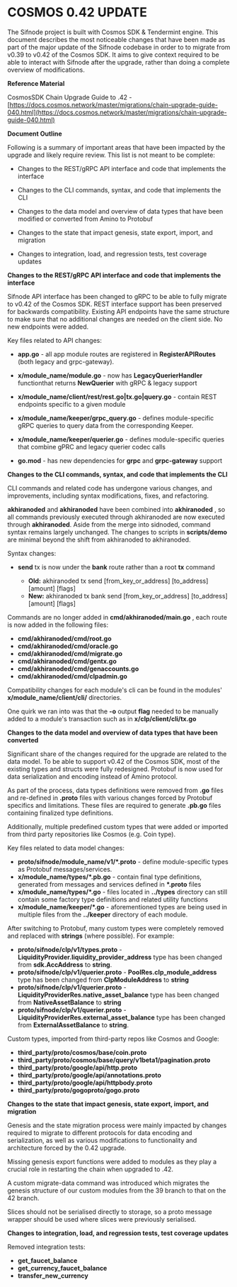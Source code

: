 # **COSMOS 0.42 UPDATE**

The Sifnode project is built with Cosmos SDK &amp; Tendermint engine. This document describes the most noticeable changes that have been made as part of the major update of the Sifnode codebase in order to to migrate from v0.39 to v0.42 of the Cosmos SDK. It aims to give context required to be able to interact with Sifnode after the upgrade, rather than doing a complete overview of modifications.

**Reference Material**

CosmosSDK Chain Upgrade Guide to .42 - [https://docs.cosmos.network/master/migrations/chain-upgrade-guide-040.html](https://docs.cosmos.network/master/migrations/chain-upgrade-guide-040.html)

**Document Outline**

Following is a summary of important areas that have been impacted by the upgrade and likely require review. This list is not meant to be complete:

- Changes to the REST/gRPC API interface and code that implements the interface

- Changes to the CLI commands, syntax, and code that implements the CLI
- Changes to the data model and overview of data types that have been modified or converted from Amino to Protobuf
- Changes to the state that impact genesis, state export, import, and migration
- Changes to integration, load, and regression tests, test coverage updates

**Changes to the REST/gRPC API interface and code that implements the interface**

Sifnode API interface has been changed to gRPC to be able to fully migrate to v0.42 of the Cosmos SDK. REST interface support has been preserved for backwards compatibility. Existing API endpoints have the same structure to make sure that no additional changes are needed on the client side. No new endpoints were added.

Key files related to API changes:

- **app.go** - all app module routes are registered in **RegisterAPIRoutes** (both legacy and grpc-gateway).

- **x/module_name/module.go** - now has **LegacyQuerierHandler** functionthat returns **NewQuerier** with gRPC &amp; legacy support
- **x/module_name/client/rest/rest.go|tx.go|query.go** - contain REST endpoints specific to a given module
- **x/module_name/keeper/grpc_query.go** - defines module-specific gRPC queries to query data from the corresponding Keeper.
- **x/module_name/keeper/querier.go** - defines module-specific queries that combine gPRC and legacy querier codec calls
- **go.mod** - has new dependencies for **grpc** and **grpc-gateway** support

**Changes to the CLI commands, syntax, and code that implements the CLI**

CLI commands and related code has undergone various changes, and improvements, including syntax modifications, fixes, and refactoring.

**akhiranoded** and **akhiranoded** have been combined into **akhiranoded** , so all commands previously executed through akhiranoded are now executed through **akhiranoded**. Aside from the merge into sidnoded, command syntax remains largely unchanged. The changes to scripts in **scripts/demo** are minimal beyond the shift from akhiranoded to akhiranoded.

Syntax changes:

- **send** tx is now under the **bank** route rather than a root **tx** command

  - **Old:** akhiranoded tx send [from\_key\_or\_address] [to\_address] [amount] [flags]
  - **New:** akhiranoded tx bank send [from\_key\_or\_address] [to\_address] [amount] [flags]

Commands are no longer added in **cmd/akhiranoded/main.go** , each route is now added in the following files:

- **cmd/akhiranoded/cmd/root.go**
- **cmd/akhiranoded/cmd/oracle.go**
- **cmd/akhiranoded/cmd/migrate.go**
- **cmd/akhiranoded/cmd/gentx.go**
- **cmd/akhiranoded/cmd/genaccounts.go**
- **cmd/akhiranoded/cmd/clpadmin.go**

Compatibility changes for each module&#39;s cli can be found in the modules&#39; **x/module_name/client/cli/** directories.

One quirk we ran into was that the **-o** output **flag** needed to be manually added to a module&#39;s transaction such as in **x/clp/client/cli/tx.go**

**Changes to the data model and overview of data types that have been converted**

Significant share of the changes required for the upgrade are related to the data model. To be able to support v0.42 of the Cosmos SDK, most of the existing types and structs were fully redesigned. Protobuf is now used for data serialization and encoding instead of Amino protocol.

As part of the process, data types definitions were removed from **.go** files and re-defined in **.proto** files with various changes forced by Protobuf specifics and limitations. These files are required to generate **.pb.go** files containing finalized type definitions.

Additionally, multiple predefined custom types that were added or imported from third party repositories like Cosmos (e.g. Coin type).

Key files related to data model changes:

- **proto/sifnode/module_name/v1/\*.proto** - define module-specific types as Protobuf messages/services.
- **x/module_name/types/\*.pb.go** - contain final type definitions, generated from messages and services defined in **\*.proto** files
- **x/module_name/types/\*.go** - files located in **../types** directory can still contain some factory type definitions and related utility functions
- **x/module_name/keeper/\*.go** - aforementioned types are being used in multiple files from the **../keeper** directory of each module.

After switching to Protobuf, many custom types were completely removed and replaced with **strings** (where possible). For example:

- **proto/sifnode/clp/v1/types.proto** - **LiquidityProvider.liquidity_provider_address** type has been changed from **sdk.AccAddress** to **string**.
- **proto/sifnode/clp/v1/querier.proto** - **PoolRes.clp_module_address** type has been changed from **ClpModuleAddress** to **string**
- **proto/sifnode/clp/v1/querier.proto** - **LiquidityProviderRes.native_asset_balance** type has been changed from **NativeAssetBalance** to **string**
- **proto/sifnode/clp/v1/querier.proto** - **LiquidityProviderRes.external_asset_balance** type has been changed from **ExternalAssetBalance** to **string**.

Custom types, imported from third-party repos like Cosmos and Google:

- **third_party/proto/cosmos/base/coin.proto**
- **third_party/proto/cosmos/base/query/v1beta1/pagination.proto**
- **third_party/proto/google/api/http.proto**
- **third_party/proto/google/api/annotations.proto**
- **third_party/proto/google/api/httpbody.proto**
- **third_party/proto/gogoproto/gogo.proto**

**Changes to the state that impact genesis, state export, import, and migration**

Genesis and the state migration process were mainly impacted by changes required to migrate to different protocols for data encoding and serialization, as well as various modifications to functionality and architecture forced by the 0.42 upgrade.

Missing genesis export functions were added to modules as they play a crucial role in restarting the chain when upgraded to .42.

A custom migrate-data command was introduced which migrates the genesis structure of our custom modules from the 39 branch to that on the 42 branch.

Slices should not be serialised directly to storage, so a proto message wrapper should be used where slices were previously serialised.

**Changes to integration, load, and regression tests, test coverage updates**

Removed integration tests:

- **get_faucet_balance**
- **get_currency_faucet_balance**
- **transfer_new_currency**
